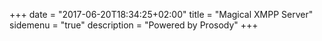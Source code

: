 +++
date = "2017-06-20T18:34:25+02:00"
title = "Magical XMPP Server"
sidemenu = "true"
description = "Powered by Prosody"
+++

